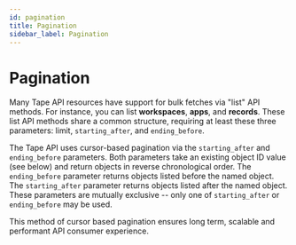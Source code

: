 ```yaml
---
id: pagination
title: Pagination
sidebar_label: Pagination
---
```


# Pagination

Many Tape API resources have support for bulk fetches via "list" API methods. For instance, you can list **workspaces**, **apps**, and **records**. These list API methods share a common structure, requiring at least these three parameters: limit, `starting_after`, and `ending_before`.

The Tape API uses cursor-based pagination via the `starting_after` and `ending_before` parameters. Both parameters take an existing object ID value (see below) and return objects in reverse chronological order. The `ending_before` parameter returns objects listed before the named object. The `starting_after` parameter returns objects listed after the named object. These parameters are mutually exclusive -- only one of `starting_after` or `ending_before` may be used.

This method of cursor based pagination ensures long term, scalable and performant API consumer experience.
